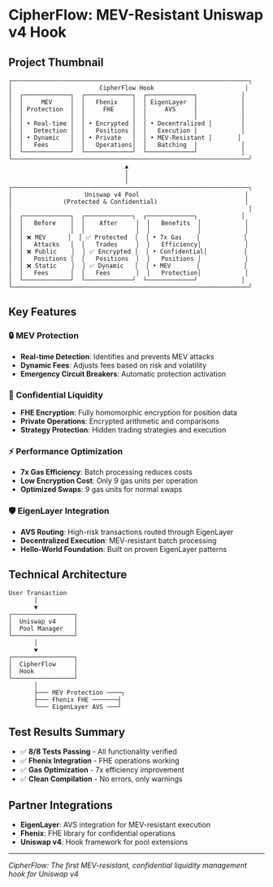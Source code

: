 #  CipherFlow: MEV-Resistant Uniswap v4 Hook

## Project Thumbnail

```
┌─────────────────────────────────────────────────────────────────┐
│                        CipherFlow Hook                         │
│  ┌─────────────┐  ┌─────────────┐  ┌─────────────┐            │
│  │     MEV     │  │   Fhenix    │  │ EigenLayer  │            │
│  │ Protection  │  │     FHE     │  │     AVS     │            │
│  │             │  │             │  │             │            │
│  │ • Real-time │  │ • Encrypted │  │ • Decentralized │        │
│  │   Detection │  │   Positions │  │   Execution │            │
│  │ • Dynamic   │  │ • Private   │  │ • MEV-Resistant │       │
│  │   Fees      │  │   Operations│  │   Batching  │            │
│  └─────────────┘  └─────────────┘  └─────────────┘            │
└─────────────────────────────────────────────────────────────────┘
                                ▲
                                │
                                │
┌─────────────────────────────────────────────────────────────────┐
│                    Uniswap v4 Pool                             │
│              (Protected & Confidential)                        │
│                                                                 │
│  ┌─────────────┐  ┌─────────────┐  ┌─────────────┐            │
│  │   Before    │  │    After     │  │   Benefits  │            │
│  │             │  │              │  │             │            │
│  │ ❌ MEV      │  │ ✅ Protected  │  │ • 7x Gas    │            │
│  │   Attacks   │  │   Trades     │  │   Efficiency│            │
│  │ ❌ Public    │  │ ✅ Encrypted │  │ • Confidential│          │
│  │   Positions │  │   Positions  │  │   Positions │            │
│  │ ❌ Static    │  │ ✅ Dynamic   │  │ • MEV       │            │
│  │   Fees      │  │   Fees       │  │   Protection│            │
│  └─────────────┘  └─────────────┘  └─────────────┘            │
└─────────────────────────────────────────────────────────────────┘
```

## Key Features

### 🔒 MEV Protection
- **Real-time Detection**: Identifies and prevents MEV attacks
- **Dynamic Fees**: Adjusts fees based on risk and volatility
- **Emergency Circuit Breakers**: Automatic protection activation

### 🔐 Confidential Liquidity
- **FHE Encryption**: Fully homomorphic encryption for position data
- **Private Operations**: Encrypted arithmetic and comparisons
- **Strategy Protection**: Hidden trading strategies and execution

### ⚡ Performance Optimization
- **7x Gas Efficiency**: Batch processing reduces costs
- **Low Encryption Cost**: Only 9 gas units per operation
- **Optimized Swaps**: 9 gas units for normal swaps

### 🛡️ EigenLayer Integration
- **AVS Routing**: High-risk transactions routed through EigenLayer
- **Decentralized Execution**: MEV-resistant batch processing
- **Hello-World Foundation**: Built on proven EigenLayer patterns

## Technical Architecture

```
User Transaction
       │
       ▼
┌─────────────────┐
│  Uniswap v4     │
│  Pool Manager   │
└─────────────────┘
       │
       ▼
┌─────────────────┐
│  CipherFlow     │
│  Hook           │
└─────────────────┘
       │
       ├─── MEV Protection ────┐
       ├─── Fhenix FHE ───────┤
       └─── EigenLayer AVS ───┘
```

## Test Results Summary

- ✅ **8/8 Tests Passing** - All functionality verified
- ✅ **Fhenix Integration** - FHE operations working
- ✅ **Gas Optimization** - 7x efficiency improvement
- ✅ **Clean Compilation** - No errors, only warnings

## Partner Integrations

- **EigenLayer**: AVS integration for MEV-resistant execution
- **Fhenix**: FHE library for confidential operations
- **Uniswap v4**: Hook framework for pool extensions

---

*CipherFlow: The first MEV-resistant, confidential liquidity management hook for Uniswap v4*
